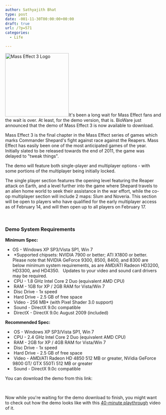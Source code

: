 ```yaml
---
author: Sathyajith Bhat
type: post
date: -001-11-30T00:00:00+00:00
draft: true
url: /?p=571
categories:
  - Life

---
```

<img class="alignright" title="Mass Effect 3 Logo" src="https://cache.techie-buzz.com/images4/Kaz/ME3logo.png" alt="Mass Effect 3 Logo" width="205" height="205" />It's been a long wait for Mass Effect fans and the wait is over. At least, for the demo version, that is. BioWare just announced that the demo of Mass Effect 3 is now available to download.

Mass Effect 3 is the final chapter in the Mass Effect series of games which marks Commander Shepard's fight against race against the Reapers. Mass Effect has easily been one of the most anticipated games of the year. Initially slated to be released towards the end of 2011, the game was delayed to "tweak things".

The demo will feature both single-player and multiplayer options - with some portions of the multiplayer being initially locked.

The single player section features the opening level featuring the Reaper attack on Earth, and a level further into the game where Shepard travels to an alien home world to seek their assistance in the war effort, while the co-op multiplayer section will include 2 maps: Slum and Noveria. This section will be open to players who have qualified for the early multiplayer access as of February 14, and will then open up to all players on February 17.

&nbsp;

### Demo System Requirements

**Minimum Spec:**

  * OS - Windows XP SP3/Vista SP1, Win 7
  *  *Supported chipsets: NVIDIA 7900 or better; ATI X1800 or better.  Please note that NVIDIA GeForce 9300, 8500, 8400, and 8300 are below minimum system requirements, as are AMD/ATI Radeon HD3200, HD3300, and HD4350.   Updates to your video and sound card drivers may be required.
  *  CPU - 1.8 GHz Intel Core 2 Duo (equivalent AMD CPU)
  *  RAM - 1GB for XP / 2GB RAM for Vista/Win 7
  *  Disc Drive - 1x speed
  *  Hard Drive - 2.5 GB of free space
  *  Video - 256 MB* (with Pixel Shader 3.0 support)
  *  Sound - DirectX 9.0c compatible
  *  DirectX - DirectX 9.0c August 2009 (included)

<div>
  <strong>Recommended Spec:</strong>
</div>

  *  OS - Windows XP SP3/Vista SP1, Win 7
  *  CPU - 2.4 GHz Intel Core 2 Duo (equivalent AMD CPU)
  *  RAM - 2GB for XP / 4GB RAM for Vista/Win 7
  *  Disc Drive - 1x speed
  *  Hard Drive - 2.5 GB of free space
  *  Video - AMD/ATI Radeon HD 4850 512 MB or greater, NVidia GeForce 9800 GT/ GTX 550Ti 512 MB or greater
  *  Sound - DirectX 9.0c compatible

You can download the demo from this link:

&nbsp;

Now while you're waiting for the demo download to finish, you might want to check out how the demo looks like with this <a title="Mass Effect 3 Playthrough" href="https://techie-buzz.com/gaming/mass-effect-3-demo-playthrough-releases-to-mass-complaints-from-fans-who-have-not-played-the-game.html" target="_blank">40-minute playthrough</a> video of it.

&nbsp;